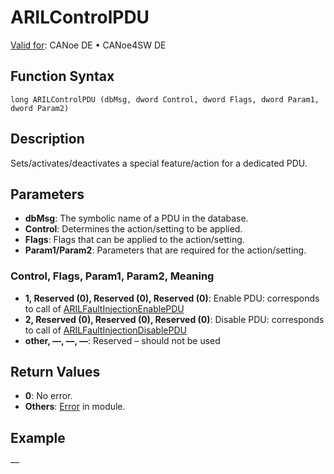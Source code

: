 # ARILControlPDU

[Valid for](../../../Shared/FeatureAvailability.md): CANoe DE • CANoe4SW DE

## Function Syntax

```plaintext
long ARILControlPDU (dbMsg, dword Control, dword Flags, dword Param1, dword Param2)
```

## Description

Sets/activates/deactivates a special feature/action for a dedicated PDU.

## Parameters

- **dbMsg**: The symbolic name of a PDU in the database.
- **Control**: Determines the action/setting to be applied.
- **Flags**: Flags that can be applied to the action/setting.
- **Param1/Param2**: Parameters that are required for the action/setting.

### Control, Flags, Param1, Param2, Meaning

- **1, Reserved (0), Reserved (0), Reserved (0)**: Enable PDU: corresponds to call of [ARILFaultInjectionEnablePDU](CAPLfunctionARILFaultInjectionEnablePDU.md)
- **2, Reserved (0), Reserved (0), Reserved (0)**: Disable PDU: corresponds to call of [ARILFaultInjectionDisablePDU](CAPLfunctionARILFaultInjectionDisablePDU.md)
- **other, —, —, —**: Reserved – should not be used

## Return Values

- **0**: No error.
- **Others**: [Error](../../../CANoeCANalyzer/LibrariesPackages/AUTOSARpduIL/AUTOSARpduILReturnCodes.md) in module.

## Example

—
